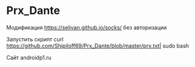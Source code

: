 # Prx_Dante

Модификация https://selivan.github.io/socks/ без авторизации

Запустить скрипт curl https://github.com/Shipiloff69/Prx_Dante/blob/master/prx.txt| sudo bash

Сайт androidp1.ru
